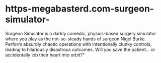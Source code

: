# https-megabasterd.com-surgeon-simulator-
Surgeon Simulator is a darkly comedic, physics-based surgery simulator where you play as the not-so-steady hands of surgeon Nigel Burke. Perform absurdly chaotic operations with intentionally clunky controls, leading to hilariously disastrous outcomes. Will you save the patient... or accidentally lob their heart into orbit?"
